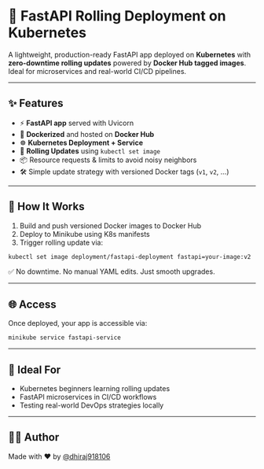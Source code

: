 
# 🚀 FastAPI Rolling Deployment on Kubernetes

A lightweight, production-ready FastAPI app deployed on **Kubernetes** with **zero-downtime rolling updates** powered by **Docker Hub tagged images**. Ideal for microservices and real-world CI/CD pipelines.

---

## ✨ Features

- ⚡ **FastAPI app** served with Uvicorn
- 🐳 **Dockerized** and hosted on **Docker Hub**
- ☸️ **Kubernetes Deployment + Service**
- 🔄 **Rolling Updates** using `kubectl set image`
- 📦 Resource requests & limits to avoid noisy neighbors
- 🛠️ Simple update strategy with versioned Docker tags (`v1`, `v2`, ...)

---

## 🚀 How It Works

1. Build and push versioned Docker images to Docker Hub
2. Deploy to Minikube using K8s manifests
3. Trigger rolling update via:

```bash
kubectl set image deployment/fastapi-deployment fastapi=your-image:v2
````

✅ No downtime. No manual YAML edits. Just smooth upgrades.

---

## 🌐 Access

Once deployed, your app is accessible via:

```bash
minikube service fastapi-service
```

---

## 🧩 Ideal For

* Kubernetes beginners learning rolling updates
* FastAPI microservices in CI/CD workflows
* Testing real-world DevOps strategies locally

---

## 👨‍💻 Author

Made with ❤️ by [@dhiraj918106](https://hub.docker.com/u/dhiraj918106)

```

